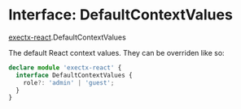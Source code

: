 # Interface: DefaultContextValues

[exectx-react](../wiki/exectx-react).DefaultContextValues

The default React context values. They can be overriden like so:

```typescript
declare module 'exectx-react' {
  interface DefaultContextValues {
    role?: 'admin' | 'guest';
  }
}
```
